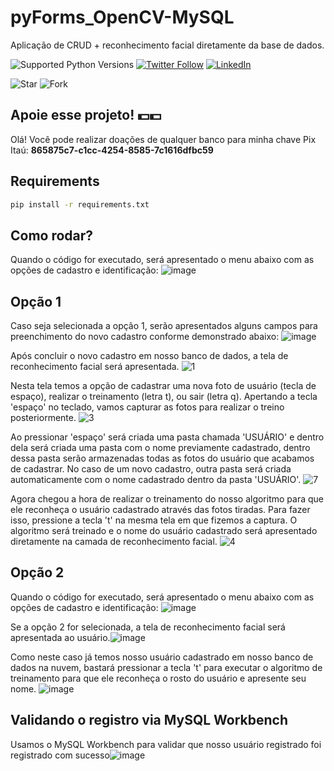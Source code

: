 # pyForms_OpenCV-MySQL
Aplicação de CRUD + reconhecimento facial diretamente da base de dados.

![Supported Python Versions](https://img.shields.io/pypi/pyversions/rich/10.11.0) [![Twitter Follow](https://img.shields.io/twitter/follow/vmeazevedo.svg?style=social)](https://twitter.com/vmeazevedo) [![LinkedIn](https://img.shields.io/badge/LinkedIn-Vinícius_Azevedo%20-blue)](https://www.linkedin.com/in/vin%C3%ADcius-azevedo-45180ab2/)

![Star](https://img.shields.io/github/stars/vmeazevedo/pyForms_OpenCV-MySQL?style=social)
![Fork](https://img.shields.io/github/forks/vmeazevedo/pyForms_OpenCV-MySQL?label=Fork&style=social)

## Apoie esse projeto! 💵💵
Olá!
Você pode realizar doações de qualquer banco para minha chave Pix Itaú: **865875c7-c1cc-4254-8585-7c1616dfbc59**


## Requirements

```sh
pip install -r requirements.txt
```

## Como rodar?
Quando o código for executado, será apresentado o menu abaixo com as opções de cadastro e identificação:
![image](https://user-images.githubusercontent.com/40063504/103282211-d6674d80-49b3-11eb-8b8c-84fc54b6c73f.png)

## Opção 1
Caso seja selecionada a opção 1, serão apresentados alguns campos para preenchimento do novo cadastro conforme demonstrado abaixo:
![image](https://user-images.githubusercontent.com/40063504/103282344-3bbb3e80-49b4-11eb-8720-9faa71b78780.png)


Após concluir o novo cadastro em nosso banco de dados, a tela de reconhecimento facial será apresentada.
![1](https://user-images.githubusercontent.com/40063504/161358062-628c5636-a108-44f7-8f0e-6729e1ddc0c7.png)


Nesta tela temos a opção de cadastrar uma nova foto de usuário (tecla de espaço), realizar o treinamento (letra t), ou sair (letra q). Apertando a tecla 'espaço' no teclado, vamos capturar as fotos para realizar o treino posteriormente.
![3](https://user-images.githubusercontent.com/40063504/161358071-6748d55a-ae28-469d-937b-a56d09d3e565.png)


Ao pressionar 'espaço' será criada uma pasta chamada 'USUÁRIO' e dentro dela será criada uma pasta com o nome previamente cadastrado, dentro dessa pasta serão armazenadas todas as fotos do usuário que acabamos de cadastrar. No caso de um novo cadastro, outra pasta será criada automaticamente com o nome cadastrado dentro da pasta 'USUÁRIO'.
![7](https://user-images.githubusercontent.com/40063504/161358104-cccdb82a-6f55-4721-86f9-f2653eb928c9.png)


Agora chegou a hora de realizar o treinamento do nosso algoritmo para que ele reconheça o usuário cadastrado através das fotos tiradas. Para fazer isso, pressione a tecla 't' na mesma tela em que fizemos a captura. O algoritmo será treinado e o nome do usuário cadastrado será apresentado diretamente na camada de reconhecimento facial.
![4](https://user-images.githubusercontent.com/40063504/161358113-8de4afc5-505a-4a09-b0be-728457309f3b.png)



## Opção 2
Quando o código for executado, será apresentado o menu abaixo com as opções de cadastro e identificação:
![image](https://user-images.githubusercontent.com/40063504/103282211-d6674d80-49b3-11eb-8b8c-84fc54b6c73f.png)

Se a opção 2 for selecionada, a tela de reconhecimento facial será apresentada ao usuário.![image](https://user-images.githubusercontent.com/40063504/103283063-5098d180-49b6-11eb-8bdb-1bf3fbd03b2d.png)

Como neste caso já temos nosso usuário cadastrado em nosso banco de dados na nuvem, bastará pressionar a tecla 't' para executar o algoritmo de treinamento para que ele reconheça o rosto do usuário e apresente seu nome.
![image](https://user-images.githubusercontent.com/40063504/103283159-88a01480-49b6-11eb-943f-748e6b21b0c8.png)

## Validando o registro via MySQL Workbench
Usamos o MySQL Workbench para validar que nosso usuário registrado foi registrado com sucesso![image](https://user-images.githubusercontent.com/40063504/103283248-c9982900-49b6-11eb-9211-f822b3fbb7fc.png)

